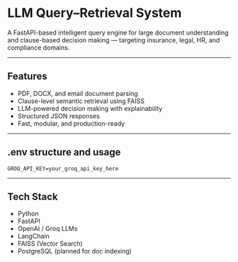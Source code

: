 # LLM Query–Retrieval System

A FastAPI-based intelligent query engine for large document understanding and clause-based decision making — targeting insurance, legal, HR, and compliance domains.

---

## Features

- PDF, DOCX, and email document parsing
- Clause-level semantic retrieval using FAISS
- LLM-powered decision making with explainability
- Structured JSON responses
- Fast, modular, and production-ready

---

## .env structure and usage

```GROQ_API_KEY=your_groq_api_key_here```


---

## Tech Stack

- Python
- FastAPI
- OpenAI / Groq LLMs
- LangChain
- FAISS (Vector Search)
- PostgreSQL (planned for doc indexing)




